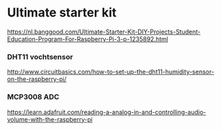 # Ultimate starter kit
https://nl.banggood.com/Ultimate-Starter-Kit-DIY-Projects-Student-Education-Program-For-Raspberry-Pi-3-p-1235892.html

### DHT11 vochtsensor
http://www.circuitbasics.com/how-to-set-up-the-dht11-humidity-sensor-on-the-raspberry-pi/

### MCP3008 ADC
https://learn.adafruit.com/reading-a-analog-in-and-controlling-audio-volume-with-the-raspberry-pi

